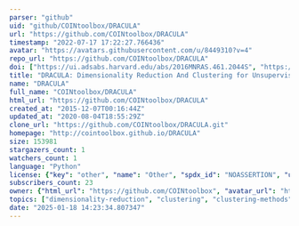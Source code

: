 ```yaml
---
parser: "github"
uid: "github/COINtoolbox/DRACULA"
url: "https://github.com/COINtoolbox/DRACULA"
timestamp: "2022-07-17 17:22:27.766436"
avatar: "https://avatars.githubusercontent.com/u/8449310?v=4"
repo_url: "https://github.com/COINtoolbox/DRACULA"
doi: ["https://ui.adsabs.harvard.edu/abs/2016MNRAS.461.2044S", "https://ui.adsabs.harvard.edu/abs/2015ascl.soft12009A/abstract"]
title: "DRACULA: Dimensionality Reduction And Clustering for Unsupervised Learning in Astronomy"
name: "DRACULA"
full_name: "COINtoolbox/DRACULA"
html_url: "https://github.com/COINtoolbox/DRACULA"
created_at: "2015-12-07T00:16:44Z"
updated_at: "2020-08-04T18:55:29Z"
clone_url: "https://github.com/COINtoolbox/DRACULA.git"
homepage: "http://cointoolbox.github.io/DRACULA"
size: 153981
stargazers_count: 1
watchers_count: 1
language: "Python"
license: {"key": "other", "name": "Other", "spdx_id": "NOASSERTION", "url": null, "node_id": "MDc6TGljZW5zZTA="}
subscribers_count: 23
owner: {"html_url": "https://github.com/COINtoolbox", "avatar_url": "https://avatars.githubusercontent.com/u/8449310?v=4", "login": "COINtoolbox", "type": "Organization"}
topics: ["dimensionality-reduction", "clustering", "clustering-methods", "spectra", "som"]
date: "2025-01-18 14:23:34.807347"
---
```

